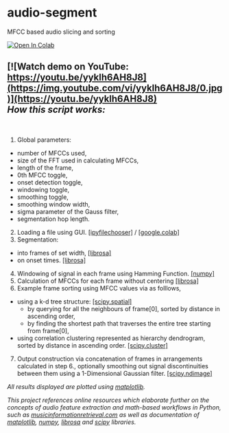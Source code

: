 # audio-segment
 MFCC based audio slicing and sorting
 
[![Open In Colab](https://colab.research.google.com/assets/colab-badge.svg)](https://colab.research.google.com/github/wwerk/audio-segment/blob/main/audioSlicer.ipynb)

[![Watch demo on YouTube: https://youtu.be/yyklh6AH8J8](https://img.youtube.com/vi/yyklh6AH8J8/0.jpg)](https://youtu.be/yyklh6AH8J8)
<br />
***How this script works:***
-
<br />

1. Global parameters:
- number of MFCCs used,
- size of the FFT used in calculating MFCCs,
- length of the frame,
- 0th MFCC toggle,
- onset detection toggle,
- windowing toggle,
- smoothing toggle,
- smoothing window width,
- sigma parameter of the Gauss filter,
- segmentation hop length.
2. Loading a file using GUI. [[ipyfilechooser]](https://pypi.org/project/ipyfilechooser/) / [[google.colab]](https://neptune.ai/blog/google-colab-dealing-with-files)
3. Segmentation:
- into frames of set width, [[librosa]](https://librosa.org/doc/main/generated/librosa.util.frame.html)
- on onset times. [[librosa]](https://librosa.org/doc/main/generated/librosa.onset.onset_detect.html)
4. Windowing of signal in each frame using Hamming Function. [[numpy]](https://numpy.org/doc/stable/reference/generated/numpy.hamming.html#numpy.hamming)
5. Calculation of MFCCs for each frame without centering [[librosa]](https://librosa.org/doc/main/generated/librosa.feature.mfcc.html)
6. Example frame sorting using MFCC values via as folllows,
- using a k-d tree structure: [[scipy.spatial]](https://docs.scipy.org/doc/scipy/reference/generated/scipy.spatial.KDTree.html)
   - by querying for all the neighbours of frame[0], sorted by distance in ascending order,
   - by finding the shortest path that traverses the entire tree starting from frame[0],
 - using correlation clustering represented as hierarchy dendrogram, sorted by distance in ascending order. [[scipy.cluster]](https://docs.scipy.org/doc/scipy/reference/generated/scipy.cluster.hierarchy.dendrogram.html)
7. Output construction via concatenation of frames in arrangements calculated in step 6., optionally smoothing out signal discontinuities between them using a 1-Dimensional Gaussian filter. [[scipy.ndimage]](https://docs.scipy.org/doc/scipy/reference/generated/scipy.ndimage.gaussian_filter.html)

*All results displayed  are plotted using [matplotlib](https://matplotlib.org/).*
<br />

*This project references online resources which elaborate further on the concepts of audio feature extraction and math-based workflows in Python, such as [musicinformationretrieval.com](https://musicinformationretrieval.com/i) as well as documentation of [matplotlib](https://matplotlib.org/stable/index.html), [numpy](https://numpy.org/doc/stable/), [librosa](https://librosa.org/doc/main/index.html) and [scipy](https://docs.scipy.org/doc/) libraries.*


